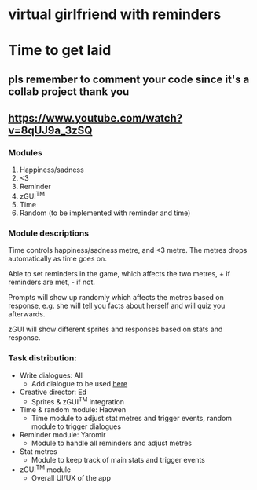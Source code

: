 # virtual girlfriend with reminders
# Time to get laid

## pls remember to comment your code since it's a collab project thank you

## https://www.youtube.com/watch?v=8qUJ9a_3zSQ

### Modules

1. Happiness/sadness
2. <3
3. Reminder
4. zGUI<sup>TM</sup>
5. Time
6. Random (to be implemented with reminder and time)

### Module descriptions

Time controls happiness/sadness metre, and <3 metre. The metres drops automatically as time goes on.

Able to set reminders in the game, which affects the two metres, + if reminders are met, - if not.

Prompts will show up randomly which affects the metres based on response, e.g. she will tell you facts about herself and will quiz you afterwards.

zGUI will show different sprites and responses based on stats and response.

### Task distribution:

- Write dialogues: All
  - Add dialogue to be used [here](/dialogues/readme.md)
- Creative director: Ed
  - Sprites & zGUI<sup>TM</sup> integration
- Time & random module: Haowen
  - Time module to adjust stat metres and trigger events, random module to trigger dialogues
- Reminder module: Yaromir
  - Module to handle all reminders and adjust metres
- Stat metres
  - Module to keep track of main stats and trigger events
- zGUI<sup>TM</sup> module
  - Overall UI/UX of the app